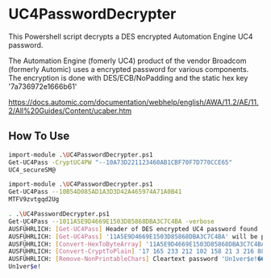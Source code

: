 # UC4PasswordDecrypter

This Powershell script decrypts a DES encrypted Automation Engine UC4 password.

The Automation Engine (fomerly UC4) product of the vendor Broadcom (formerly Automic)
uses a encrypted password for various components.
The encryption is done with DES/ECB/NoPadding and the static hex key '7a736972e1666b61'

https://docs.automic.com/documentation/webhelp/english/AWA/11.2/AE/11.2/All%20Guides/Content/ucaber.htm

## How To Use

```sh
import-module .\UC4PasswordDecrypter.ps1
Get-UC4Pass -CryptUC4PW "--10A73D221123460AB1CBF70F7D770CCE65"
UC4_secureSM@
```

```sh
import-module .\UC4PasswordDecrypter.ps1
Get-UC4Pass --10B54D085AD1A3D3D42A465974A71A0B41
MTFV9zvtgqd2Ug
```

```sh
. .\UC4PasswordDecrypter.ps1
Get-UC4Pass --1011A5E9D4669E1503D85868DBA3C7C4BA -verbose
AUSFÜHRLICH: [Get-UC4Pass] Header of DES encrypted UC4 password found
AUSFÜHRLICH: [Get-UC4Pass] '11A5E9D4669E1503D85868DBA3C7C4BA' will be processed
AUSFÜHRLICH: [Convert-HexToByteArray] '11A5E9D4669E1503D85868DBA3C7C4BA' will be converted to ByteArray
AUSFÜHRLICH: [Convert-CryptToPlain] '17 165 233 212 102 158 21 3 216 88 104 219 163 199 196 186' will be decrypted
AUSFÜHRLICH: [Remove-NonPrintableChars] Cleartext password 'Un1ver$e!�����' will be cleaned
Un1ver$e!
```
